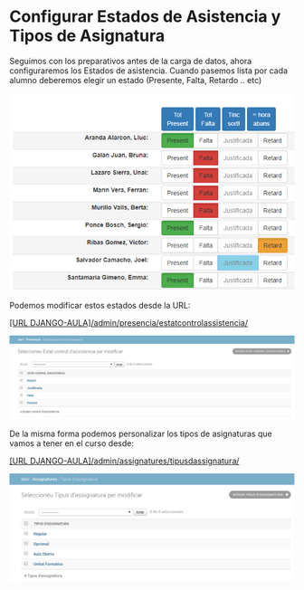 # Configurar Estados de Asistencia y Tipos de Asignatura

Seguimos con los preparativos antes de la carga de datos, ahora configuraremos los Estados de asistencia. Cuando pasemos lista por cada alumno deberemos elegir un estado \(Presente, Falta, Retardo .. etc\) 

![](../../.gitbook/assets/image%20%288%29.png)

Podemos modificar estos estados desde la URL: 

[\[URL DJANGO-AULA\]/admin/presencia/estatcontrolassistencia/](https://djau.local/admin/presencia/estatcontrolassistencia/) 

![](../../.gitbook/assets/image%20%2830%29.png)



De la misma forma podemos personalizar los tipos de asignaturas que vamos a tener en el curso desde:

[\[URL DJANGO-AULA\]](https://djau.local/admin/presencia/estatcontrolassistencia/)[/admin/assignatures/tipusdassignatura/](https://djau.local/admin/assignatures/tipusdassignatura/)

![](../../.gitbook/assets/image%20%284%29.png)



